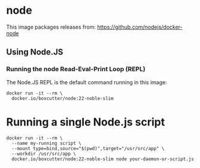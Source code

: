 # node

This image packages releases from: https://github.com/nodejs/docker-node

## Using Node.JS


### Running the node Read-Eval-Print Loop (REPL)

The Node.JS REPL is the default command running in this image:
```
docker run -it --rm \
  docker.io/boxcutter/node:22-noble-slim
```

# Running a single Node.js script

```
docker run -it --rm \
  --name my-running script \
  --mount type=bind,source="$(pwd)",target="/usr/src/app" \
  --workdir /usr/src/app \
  docker.io/boxcutter/node:22-noble-slim node your-daemon-or-script.js
```
